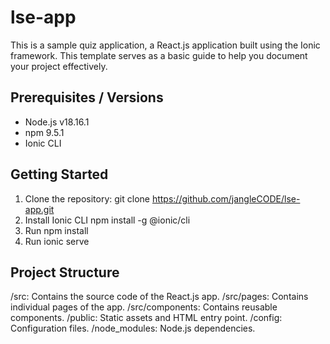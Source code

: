 # lse-app
This is a sample quiz application, a React.js application built using the Ionic framework. This template serves as a basic guide to help you document your project effectively.

## Prerequisites / Versions
- Node.js v18.16.1
- npm 9.5.1
- Ionic CLI

## Getting Started
1. Clone the repository:
git clone https://github.com/jangleCODE/lse-app.git
2. Install Ionic CLI
npm install -g @ionic/cli
3. Run npm install
4. Run ionic serve

## Project Structure
/src: Contains the source code of the React.js app.
/src/pages: Contains individual pages of the app.
/src/components: Contains reusable components.
/public: Static assets and HTML entry point.
/config: Configuration files.
/node_modules: Node.js dependencies.